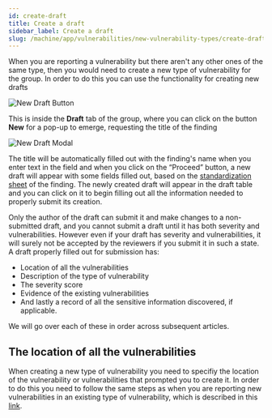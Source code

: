 ```yaml
---
id: create-draft
title: Create a draft
sidebar_label: Create a draft
slug: /machine/app/vulnerabilities/new-vulnerability-types/create-draft
---
```


When you are reporting a vulnerability
but there aren't any other ones
of the same type,
then you would need to create
a new type of vulnerability for the group.
In order to do this
you can use the functionality
for creating new drafts

![New Draft Button](https://res.cloudinary.com/fluid-attacks/image/upload/v1622211887/docs/web/vulnerabilities/new-vulnerability-types/creating-vuln-types/draft_newbutton_highlight_trw2h9.webp)

This is inside the **Draft** tab of the group,
where you can click
on the button **New**
for a pop-up to emerge,
requesting the title of the finding

![New Draft Modal](https://res.cloudinary.com/fluid-attacks/image/upload/v1622211887/docs/web/vulnerabilities/new-vulnerability-types/creating-vuln-types/newdraft_modal_pmmw8y.webp)

The title will be automatically filled out
with the finding's name
when you enter text in the field
and when you click on the “Proceed” button,
a new draft will appear
with some fields filled out,
based on the
[standardization sheet](https://docs.google.com/spreadsheets/d/1L37WnF6enoC8Ws8vs9sr0G29qBLwbe-3ztbuopu1nvc/)
of the finding.
The newly created draft
will appear in the draft table
and you can click on it
to begin filling out
all the information needed
to properly submit its creation.

Only the author of the draft
can submit it
and make changes to
a non-submitted draft,
and you cannot submit a draft
until it has both severity
and vulnerabilities.
However even if your draft
has severity and vulnerabilities,
it will surely not be accepted by the reviewers
if you submit it in such a state.
A draft properly filled out for submission has:

- Location of all the vulnerabilities
- Description of the type of vulnerability
- The severity score
- Evidence of the existing vulnerabilities
- And lastly
  a record of all the sensitive information discovered,
  if applicable.

We will go over each of these in order
across subsequent articles.

## The location of all the vulnerabilities

When creating a new type of vulnerability
you need to specifiy
the location of the vulnerability or vulnerabilities
that prompted you to create it.
In order to do this
you need to follow the same steps
as when you are reporting new vulnerabilities
in an existing type of vulnerability,
which is described in this
[link](/machine/app/vulnerabilities/reporting-vulns).
